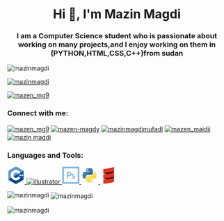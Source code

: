 <h1 align="center">Hi 👋, I'm Mazin Magdi</h1>
<h3 align="center">I am a Computer Science student who is passionate about working on many projects,and I enjoy working on them in (PYTHON,HTML,CSS,C++)from sudan</h3>

<p align="left"> <img src="https://komarev.com/ghpvc/?username=mazinmagdi&label=Profile%20views&color=0e75b6&style=flat" alt="mazinmagdi" /> </p>

<p align="left"> <a href="https://github.com/ryo-ma/github-profile-trophy"><img src="https://github-profile-trophy.vercel.app/?username=mazinmagdi" alt="mazinmagdi" /></a> </p>

<p align="left"> <a href="https://twitter.com/mazen_mg9" target="blank"><img src="https://img.shields.io/twitter/follow/mazen_mg9?logo=twitter&style=for-the-badge" alt="mazen_mg9" /></a> </p>

<h3 align="left">Connect with me:</h3>
<p align="left">
<a href="https://twitter.com/mazen_mg9" target="blank"><img align="center" src="https://raw.githubusercontent.com/rahuldkjain/github-profile-readme-generator/master/src/images/icons/Social/twitter.svg" alt="mazen_mg9" height="30" width="40" /></a>
<a href="https://linkedin.com/in/mazen-magdy" target="blank"><img align="center" src="https://raw.githubusercontent.com/rahuldkjain/github-profile-readme-generator/master/src/images/icons/Social/linked-in-alt.svg" alt="mazen-magdy" height="30" width="40" /></a>
<a href="https://fb.com/mazinmagdimufadl" target="blank"><img align="center" src="https://raw.githubusercontent.com/rahuldkjain/github-profile-readme-generator/master/src/images/icons/Social/facebook.svg" alt="mazinmagdimufadl" height="30" width="40" /></a>
<a href="https://instagram.com/mazen_majdii" target="blank"><img align="center" src="https://raw.githubusercontent.com/rahuldkjain/github-profile-readme-generator/master/src/images/icons/Social/instagram.svg" alt="mazen_majdii" height="30" width="40" /></a>
<a href="https://www.youtube.com/c/mazin magdi" target="blank"><img align="center" src="https://raw.githubusercontent.com/rahuldkjain/github-profile-readme-generator/master/src/images/icons/Social/youtube.svg" alt="mazin magdi" height="30" width="40" /></a>
</p>

<h3 align="left">Languages and Tools:</h3>
<p align="left"> <a href="https://www.w3schools.com/cpp/" target="_blank" rel="noreferrer"> <img src="https://raw.githubusercontent.com/devicons/devicon/master/icons/cplusplus/cplusplus-original.svg" alt="cplusplus" width="40" height="40"/> </a> <a href="https://www.adobe.com/in/products/illustrator.html" target="_blank" rel="noreferrer"> <img src="https://www.vectorlogo.zone/logos/adobe_illustrator/adobe_illustrator-icon.svg" alt="illustrator" width="40" height="40"/> </a> <a href="https://www.photoshop.com/en" target="_blank" rel="noreferrer"> <img src="https://raw.githubusercontent.com/devicons/devicon/master/icons/photoshop/photoshop-line.svg" alt="photoshop" width="40" height="40"/> </a> <a href="https://www.python.org" target="_blank" rel="noreferrer"> <img src="https://raw.githubusercontent.com/devicons/devicon/master/icons/python/python-original.svg" alt="python" width="40" height="40"/> </a> <a href="https://www.scala-lang.org" target="_blank" rel="noreferrer"> <img src="https://raw.githubusercontent.com/devicons/devicon/master/icons/scala/scala-original.svg" alt="scala" width="40" height="40"/> </a> </p>

<p><img align="left" src="https://github-readme-stats.vercel.app/api/top-langs?username=mazinmagdi&show_icons=true&locale=en&layout=compact" alt="mazinmagdi" /></p>

<p>&nbsp;<img align="center" src="https://github-readme-stats.vercel.app/api?username=mazinmagdi&show_icons=true&locale=en" alt="mazinmagdi" /></p>

<p><img align="center" src="https://github-readme-streak-stats.herokuapp.com/?user=mazinmagdi&" alt="mazinmagdi" /></p>

